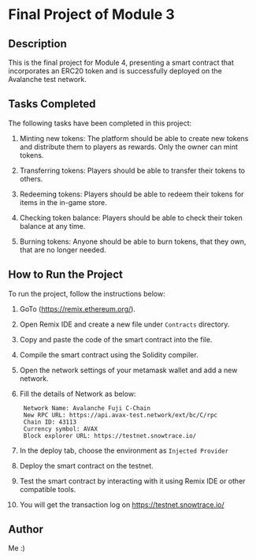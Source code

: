 # Final Project of Module 3

## Description
This is the final project for Module 4, presenting a smart contract that incorporates an ERC20 token and is successfully deployed on the Avalanche test network.

## Tasks Completed
The following tasks have been completed in this project:
1. Minting new tokens: The platform should be able to create new tokens and distribute them to players as rewards. Only the owner can mint tokens.


2. Transferring tokens: Players should be able to transfer their tokens to others.

3. Redeeming tokens: Players should be able to redeem their tokens for items in the in-game store.

4. Checking token balance: Players should be able to check their token balance at any time.

5. Burning tokens: Anyone should be able to burn tokens, that they own, that are no longer needed.

## How to Run the Project
To run the project, follow the instructions below:

1. GoTo (https://remix.ethereum.org/).
2. Open Remix IDE and create a new file under `Contracts` directory.
3. Copy and paste the code of the smart contract into the file.
4. Compile the smart contract using the Solidity compiler.
5. Open the network settings of your metamask wallet and add a new network.
6. Fill the details of Network as below:

        Network Name: Avalanche Fuji C-Chain
        New RPC URL: https://api.avax-test.network/ext/bc/C/rpc
        Chain ID: 43113
        Currency symbol: AVAX
        Block explorer URL: https://testnet.snowtrace.io/

7. In the deploy tab, choose the environment as `Injected Provider`
8. Deploy the smart contract on the testnet.
9. Test the smart contract by interacting with it using Remix IDE or other compatible tools. 
10. You will get the transaction log on https://testnet.snowtrace.io/

## Author
Me :)
